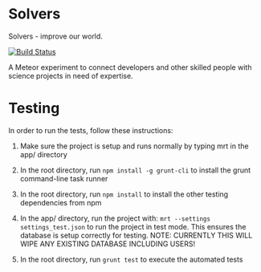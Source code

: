 Solvers
=======

Solvers - improve our world.

[![Build Status](https://travis-ci.org/solvers/solvers.png?branch=master)](https://travis-ci.org/solvers/solvers)

A Meteor experiment to connect developers and other skilled people with science projects in need of expertise.

Testing
==

In order to run the tests, follow these instructions:

1. Make sure the project is setup and runs normally by typing mrt in the app/ directory

2. In the root directory, run ```npm install -g grunt-cli``` to install the grunt command-line task runner

3. In the root directory, run ```npm install``` to install the other testing dependencies from npm

4. In the app/ directory, run the project with: ```mrt --settings settings_test.json``` to run the project in test mode. This ensures the database is setup correctly for testing. NOTE: CURRENTLY THIS WILL WIPE ANY EXISTING DATABASE INCLUDING USERS!

5. In the root directory, run ```grunt test``` to execute the automated tests
